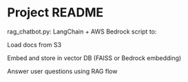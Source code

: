 # Project README

rag_chatbot.py: LangChain + AWS Bedrock script to:

Load docs from S3

Embed and store in vector DB (FAISS or Bedrock embedding)

Answer user questions using RAG flow

